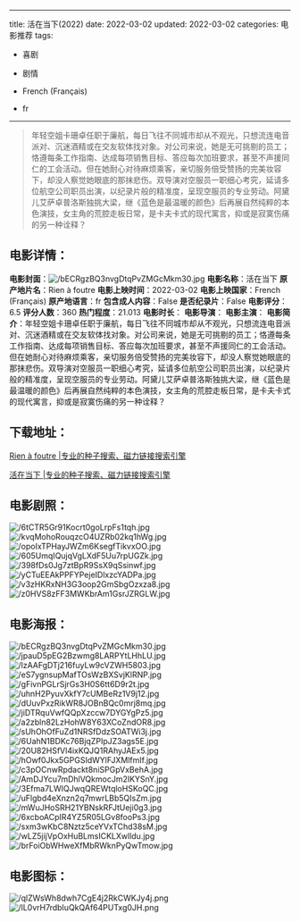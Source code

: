
---
title: 活在当下(2022)
date: 2022-03-02
updated: 2022-03-02
categories: 电影推荐
tags:
- 喜剧
- 剧情

- French (Français)
- fr
---


> 年轻空姐卡珊卓任职于廉航，每日飞往不同城市却从不观光，只想流连电音派对、沉迷酒精或在交友软体找对象。对公司来说，她是无可挑剔的员工；恪遵每条工作指南、达成每项销售目标、答应每次加班要求，甚至不声援同仁的工会活动。但在她耐心对待麻烦乘客，亲切服务倍受赞扬的完美妆容下，却没人察觉她眼底的那抹悲伤。双导演对空服员一职细心考究，延请多位航空公司职员出演，以纪录片般的精准度，呈现空服员的专业劳动。阿黛儿艾萨卓普洛斯独挑大梁，继《蓝色是最温暖的颜色》后再展自然纯粹的本色演技，女主角的荒腔走板日常，是卡夫卡式的现代寓言，抑或是寂寞伤痛的另一种诠释？

## **电影详情**：

**电影封面**：<img src="https://image.tmdb.org/t/p/w200/bECRgzBQ3nvgDtqPvZMGcMkm30.jpg" alt="/bECRgzBQ3nvgDtqPvZMGcMkm30.jpg" title="/bECRgzBQ3nvgDtqPvZMGcMkm30.jpg">
**电影名称**：活在当下
**原产地片名**：Rien à foutre
**电影上映时间**：2022-03-02
**电影上映国家**：French (Français)
**原产地语言**：fr
**包含成人内容**：False
**是否纪录片**：False
**电影评分**：6.5
**评分人数**：360
**热门程度**：21.013
**电影时长**：
**电影导演**：
**电影主演**：
**电影简介**：年轻空姐卡珊卓任职于廉航，每日飞往不同城市却从不观光，只想流连电音派对、沉迷酒精或在交友软体找对象。对公司来说，她是无可挑剔的员工；恪遵每条工作指南、达成每项销售目标、答应每次加班要求，甚至不声援同仁的工会活动。但在她耐心对待麻烦乘客，亲切服务倍受赞扬的完美妆容下，却没人察觉她眼底的那抹悲伤。双导演对空服员一职细心考究，延请多位航空公司职员出演，以纪录片般的精准度，呈现空服员的专业劳动。阿黛儿艾萨卓普洛斯独挑大梁，继《蓝色是最温暖的颜色》后再展自然纯粹的本色演技，女主角的荒腔走板日常，是卡夫卡式的现代寓言，抑或是寂寞伤痛的另一种诠释？

## **下载地址**：
[Rien à foutre |专业的种子搜索、磁力链接搜索引擎](https://movie.amd794.com:2083/?search=Rien%20%C3%A0%20foutre&ordering=&mode=match_phrase&page_size=10&page=1)

[活在当下 |专业的种子搜索、磁力链接搜索引擎](https://movie.amd794.com:2083/?search=%E6%B4%BB%E5%9C%A8%E5%BD%93%E4%B8%8B&ordering=&mode=match_phrase&page_size=10&page=1)
 

## **电影剧照**：
<img src="https://image.tmdb.org/t/p/original/6tCTR5Gr91Kocrt0goLrpFs1tqh.jpg" alt="/6tCTR5Gr91Kocrt0goLrpFs1tqh.jpg" title="/6tCTR5Gr91Kocrt0goLrpFs1tqh.jpg"><img src="https://image.tmdb.org/t/p/original/kvqMohoRouqzcO4UZRb02kq1hWg.jpg" alt="/kvqMohoRouqzcO4UZRb02kq1hWg.jpg" title="/kvqMohoRouqzcO4UZRb02kq1hWg.jpg"><img src="https://image.tmdb.org/t/p/original/opoIxTPHayJWZm6KsegfTikvxOO.jpg" alt="/opoIxTPHayJWZm6KsegfTikvxOO.jpg" title="/opoIxTPHayJWZm6KsegfTikvxOO.jpg"><img src="https://image.tmdb.org/t/p/original/605UmqIQujqVgLXdF5Uu7rpUGZk.jpg" alt="/605UmqIQujqVgLXdF5Uu7rpUGZk.jpg" title="/605UmqIQujqVgLXdF5Uu7rpUGZk.jpg"><img src="https://image.tmdb.org/t/p/original/398fDs0Jg7ztBpR9SsX9qSsinwf.jpg" alt="/398fDs0Jg7ztBpR9SsX9qSsinwf.jpg" title="/398fDs0Jg7ztBpR9SsX9qSsinwf.jpg"><img src="https://image.tmdb.org/t/p/original/yCTuEEAkPPFYPejeIDlxzcYADPa.jpg" alt="/yCTuEEAkPPFYPejeIDlxzcYADPa.jpg" title="/yCTuEEAkPPFYPejeIDlxzcYADPa.jpg"><img src="https://image.tmdb.org/t/p/original/v3zHKRxNH3G3oop2GmSbgOzxza8.jpg" alt="/v3zHKRxNH3G3oop2GmSbgOzxza8.jpg" title="/v3zHKRxNH3G3oop2GmSbgOzxza8.jpg"><img src="https://image.tmdb.org/t/p/original/z0HVS8zFF3MWKbrAm1GsrJZRGLW.jpg" alt="/z0HVS8zFF3MWKbrAm1GsrJZRGLW.jpg" title="/z0HVS8zFF3MWKbrAm1GsrJZRGLW.jpg">

## **电影海报**：
<img src="https://image.tmdb.org/t/p/original/bECRgzBQ3nvgDtqPvZMGcMkm30.jpg" alt="/bECRgzBQ3nvgDtqPvZMGcMkm30.jpg" title="/bECRgzBQ3nvgDtqPvZMGcMkm30.jpg"><img src="https://image.tmdb.org/t/p/original/jpauD5pEG2Bzwmg8LARPYtLHhLU.jpg" alt="/jpauD5pEG2Bzwmg8LARPYtLHhLU.jpg" title="/jpauD5pEG2Bzwmg8LARPYtLHhLU.jpg"><img src="https://image.tmdb.org/t/p/original/lzAAFgDTj216fuyLw9cVZWH5803.jpg" alt="/lzAAFgDTj216fuyLw9cVZWH5803.jpg" title="/lzAAFgDTj216fuyLw9cVZWH5803.jpg"><img src="https://image.tmdb.org/t/p/original/eS7ygnsupMafTOsWzBXSvjKlRNP.jpg" alt="/eS7ygnsupMafTOsWzBXSvjKlRNP.jpg" title="/eS7ygnsupMafTOsWzBXSvjKlRNP.jpg"><img src="https://image.tmdb.org/t/p/original/gFivnPGLrSjrGs3H0S6tt6D9r2t.jpg" alt="/gFivnPGLrSjrGs3H0S6tt6D9r2t.jpg" title="/gFivnPGLrSjrGs3H0S6tt6D9r2t.jpg"><img src="https://image.tmdb.org/t/p/original/uhnH2PyuvXkfY7cUMBeRz1V9j12.jpg" alt="/uhnH2PyuvXkfY7cUMBeRz1V9j12.jpg" title="/uhnH2PyuvXkfY7cUMBeRz1V9j12.jpg"><img src="https://image.tmdb.org/t/p/original/dUuvPxzRikWR8JOBnBQc0mrj8mq.jpg" alt="/dUuvPxzRikWR8JOBnBQc0mrj8mq.jpg" title="/dUuvPxzRikWR8JOBnBQc0mrj8mq.jpg"><img src="https://image.tmdb.org/t/p/original/jiDTRquVwfQQpXzccw7DYGYgPz5.jpg" alt="/jiDTRquVwfQQpXzccw7DYGYgPz5.jpg" title="/jiDTRquVwfQQpXzccw7DYGYgPz5.jpg"><img src="https://image.tmdb.org/t/p/original/a2zbln82LzHohW8Y63XCoZndOR8.jpg" alt="/a2zbln82LzHohW8Y63XCoZndOR8.jpg" title="/a2zbln82LzHohW8Y63XCoZndOR8.jpg"><img src="https://image.tmdb.org/t/p/original/sUhOhOfFuZd1NRSfDdzSOATWi3j.jpg" alt="/sUhOhOfFuZd1NRSfDdzSOATWi3j.jpg" title="/sUhOhOfFuZd1NRSfDdzSOATWi3j.jpg"><img src="https://image.tmdb.org/t/p/original/6UahN1BDKc76BjqZPIpJZ3ags5E.jpg" alt="/6UahN1BDKc76BjqZPIpJZ3ags5E.jpg" title="/6UahN1BDKc76BjqZPIpJZ3ags5E.jpg"><img src="https://image.tmdb.org/t/p/original/20U82HSfVl4ixKQJQ1RAhyJAEx5.jpg" alt="/20U82HSfVl4ixKQJQ1RAhyJAEx5.jpg" title="/20U82HSfVl4ixKQJQ1RAhyJAEx5.jpg"><img src="https://image.tmdb.org/t/p/original/hOwf0Jkx5GPGSIdWYlFJXMlfmIf.jpg" alt="/hOwf0Jkx5GPGSIdWYlFJXMlfmIf.jpg" title="/hOwf0Jkx5GPGSIdWYlFJXMlfmIf.jpg"><img src="https://image.tmdb.org/t/p/original/c3pOCnwRpdackt8niSPGpVxBehA.jpg" alt="/c3pOCnwRpdackt8niSPGpVxBehA.jpg" title="/c3pOCnwRpdackt8niSPGpVxBehA.jpg"><img src="https://image.tmdb.org/t/p/original/AmDJYcu7mDhlVQkmocJm2IKYSnY.jpg" alt="/AmDJYcu7mDhlVQkmocJm2IKYSnY.jpg" title="/AmDJYcu7mDhlVQkmocJm2IKYSnY.jpg"><img src="https://image.tmdb.org/t/p/original/3Efma7LWIQJwqQREWtqloHSKoQC.jpg" alt="/3Efma7LWIQJwqQREWtqloHSKoQC.jpg" title="/3Efma7LWIQJwqQREWtqloHSKoQC.jpg"><img src="https://image.tmdb.org/t/p/original/uFlgbd4eXnzn2q7mwrLBb5QIsZm.jpg" alt="/uFlgbd4eXnzn2q7mwrLBb5QIsZm.jpg" title="/uFlgbd4eXnzn2q7mwrLBb5QIsZm.jpg"><img src="https://image.tmdb.org/t/p/original/mWuJHoSRH21YBNskRFJtUeji0g3.jpg" alt="/mWuJHoSRH21YBNskRFJtUeji0g3.jpg" title="/mWuJHoSRH21YBNskRFJtUeji0g3.jpg"><img src="https://image.tmdb.org/t/p/original/6xcboACpIR4YZ5R05LGv8fooPs3.jpg" alt="/6xcboACpIR4YZ5R05LGv8fooPs3.jpg" title="/6xcboACpIR4YZ5R05LGv8fooPs3.jpg"><img src="https://image.tmdb.org/t/p/original/sxm3wKbC8Nztz5ceYVxTChd38sM.jpg" alt="/sxm3wKbC8Nztz5ceYVxTChd38sM.jpg" title="/sxm3wKbC8Nztz5ceYVxTChd38sM.jpg"><img src="https://image.tmdb.org/t/p/original/wLZ5jijVpOxHuBLmsICKLXwlldu.jpg" alt="/wLZ5jijVpOxHuBLmsICKLXwlldu.jpg" title="/wLZ5jijVpOxHuBLmsICKLXwlldu.jpg"><img src="https://image.tmdb.org/t/p/original/brFoiObWHweXfMbRWknPyQwTmow.jpg" alt="/brFoiObWHweXfMbRWknPyQwTmow.jpg" title="/brFoiObWHweXfMbRWknPyQwTmow.jpg">

## **电影图标**：
<img src="https://image.tmdb.org/t/p/original/qlZWsWh8dwh7CgE4j2RkCWKJy4j.png" alt="/qlZWsWh8dwh7CgE4j2RkCWKJy4j.png" title="/qlZWsWh8dwh7CgE4j2RkCWKJy4j.png"><img src="https://image.tmdb.org/t/p/original/lL0vrH7rdbIuQkQAf64PUTxg0JH.png" alt="/lL0vrH7rdbIuQkQAf64PUTxg0JH.png" title="/lL0vrH7rdbIuQkQAf64PUTxg0JH.png">
